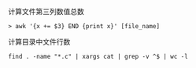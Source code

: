 计算文件第三列数值总数
```shell
> awk '{x += $3} END {print x}' [file_name]
```

计算目录中文件行数
```shell
find . -name "*.c" | xargs cat | grep -v ^$ | wc -l
```
